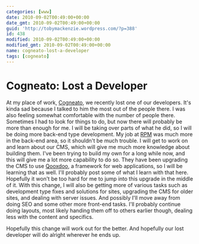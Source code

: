 ```yaml
---
categories: [www]
date: 2010-09-02T00:49:00+00:00
date_gmt: 2010-09-02T00:49:00+00:00
guid: 'http://tobymackenzie.wordpress.com/?p=388'
id: 438
modified: 2010-09-02T00:49:00+00:00
modified_gmt: 2010-09-02T00:49:00+00:00
name: cogneato-lost-a-developer
tags: [cogneato]
---
```


Cogneato: Lost a Developer
==========================

At my place of work, [Cogneato](http://cogneato.com/), we recently lost one of our developers.  It's kinda sad because I talked to him the most out of the people there.  I was also feeling somewhat comfortable with the number of people there.  Sometimes I had to look for things to do, but now there will probably be more than enough for me.  I will be taking over parts of what he did, so I will be doing more back-end type development.  My job at [RPM](http://rpminc.com) was much more in the back-end area, so it shouldn't be much trouble.  I will get to work on and learn about our CMS, which will give me much more knowledge about building them.  I've been trying to build my own for a long while now, and this will give me a lot more capability to do so.  They have been upgrading the CMS to use [Qooxdoo](http://qooxdoo.org/), a framework for web applications, so I will be learning that as well.  I'll probably post some of what I learn with that here.  Hopefully it won't be too hard for me to jump into this upgrade in the middle of it.  With this change, I will also be getting more of various tasks such as development type fixes and solutions for sites, upgrading the CMS for older sites, and dealing with server issues.  And possibly I'll move away from doing SEO and some other more front-end tasks.  I'll probably continue doing layouts, most likely handing them off to others earlier though, dealing less with the content and specifics.

Hopefully this change will work out for the better.  And hopefully our lost developer will do alright wherever he ends up.
